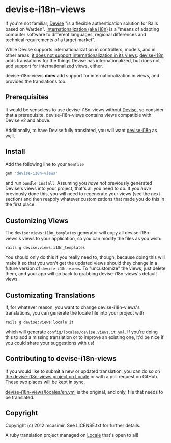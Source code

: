 # devise-i18n-views

If you're not familiar, [Devise](https://github.com/plataformatec/devise) "is a flexible authentication solution for Rails based on Warden". [Internationalization (aka i18n)](http://en.wikipedia.org/wiki/I18n) is a "means of adapting computer software to different languages, regional differences and technical requirements of a target market".

While Devise supports internationalization in controllers, models, and in other areas, [it does not support internationalization in its views](https://github.com/plataformatec/devise/issues/1699). [devise-i18n](https://github.com/tigrish/devise-i18n) adds translations for the things Devise has internationalized, but does not add support for internationalized views, either.

devise-i18n-views **does** add support for internationalization in views, and provides the translations too.

## Prerequisites

It would be senseless to use devise-i18n-views without [Devise](https://github.com/plataformatec/devise), so consider that a prerequisite. devise-i18n-views contains views compatible with Devise v2 and above.

Additionally, to have Devise fully translated, you will want [devise-i18n](https://github.com/tigrish/devise-i18n) as well.

## Install

Add the following line to your `Gemfile`

``` rb
gem 'devise-i18n-views'
```

and run `bundle install`. Assuming you *have not* previously generated Devise's views into your project, that's all you need to do. If you *have* previously done this, you will need to regenerate your views (see the next section) and then reapply whatever customizations that made you do this in the first place.

## Customizing Views

The `devise:views:i18n_templates` generator will copy all devise-i18n-views's views to your application, so you can modify the files as you wish:

``` sh
rails g devise:views:i18n_templates
```
You should only do this if you really need to, though, because doing this will make it so that you won't get the updated views should they change in a future version of `devise-i18n-views`. To "uncustomize" the views, just delete them, and your app will go back to grabbing devise-i18n-views's default views.

## Customizating Translations

If, for whatever reason, you want to change devise-i18n-views's translations, you can generate the locale file into your project with 

``` sh
rails g devise:views:locale it
```

which will generate `config/locales/devise.views.it.yml`. If you're doing this to add a missing translation or to improve an existing one, it'd be nice if you could share your suggestions with us!

## Contributing to devise-i18n-views

If you would like to submit a new or updated translation, you can do so on [the devise-i18n-views project on Locale](http://www.localeapp.com/projects/public?search=devise-i18n-views) or with a pull request on GitHub. These two places will be kept in sync.

[devise-i18n-views/locales/en.yml](https://github.com/mcasimir/devise-i18n-views/blob/master/locales/en.yml) is the original, and only, file that needs to be translated.

## Copyright

Copyright (c) 2012 mcasimir. See LICENSE.txt for
further details.

A ruby translation project managed on [Locale](http://www.localeapp.com/) that's open to all!
